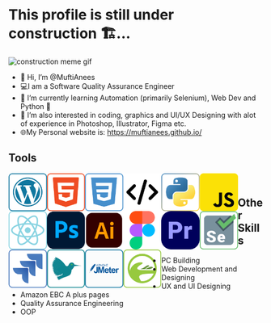 # This profile is still under construction 🏗...<br>

<img src='images/construction.gif' alt='construction meme gif'>

- 👋 Hi, I’m @MuftiAnees
- 💻I am a Software Quality Assurance Engineer
- 🌱 I’m currently learning Automation (primarily Selenium), Web Dev and Python 🐍
- 👀 I’m also interested in coding, graphics and UI/UX Designing with alot of experience in Photoshop, Illustrator, Figma etc.
- 🌐My Personal website is: https://muftianees.github.io/

## Tools
<img align='left' style='padding-right=10px;' src='images\wordpress.png' width=15% alt='Wordpress Logo'/>
<img align='left' style='padding-right=10px;' src='images\html.png' height=15% width=15% alt='HTML Logo'/>
<img align='left' style='padding-right=10px;' src='images\css.png' width=15% alt='CSS Logo'/>
<img align='left' style='padding-right=10px;' src='images\code.png' width=15% alt='Development Logo'/>
<img align='left' style='padding-right=10px;' src='images\python.png' width=15% alt='Python Logo'/>
<img align='left' style='padding-right=10px;' src='images\js.png' width=15% alt='JavaScript Logo'/>
<img align='left' style='padding-right=10px;' src='images\react.png' width=15% alt='React JS Logo'/>
<img align='left' style='padding-right=10px;' src='images\photoshop.png' width=15% alt='Photoshop Logo'/>
<img align='left' style='padding-right=10px;' src='images\illustrator.png' width=15% height=15% alt='Illustrator Logo'/>
<img align='left' style='padding-right=10px;' src='images\figma.png' width=15% height=15% alt='Figma Logo'/>
<img align='left' style='padding-right=10px;' src='images\premiere.png' width=15% alt='PremierPro Logo'/>
<img align='left' style='padding-right=10px;' src='images\Selenium.png' width=15% alt='Selenium Logo'/>
<img align='left' style='padding-right=10px;' src='images\jira.png' width=15% alt='JIRA Logo'/>
<img align='left' style='padding-right=10px;' src='images\latex.png' width=15% alt='Latex Logo'/>
<img align='left' style='padding-right=10px;' src='images\jmeter.png' width=15% alt='J Meter Logo'/>
<img align='left' style='padding-right=10px;' src='images\joget.png' width=15% alt='Joget Logo'/>
<br/>

## Other Skills
- PC Building 
- Web Development and Designing
- UX and UI Designing
- Amazon EBC A plus pages
- Quality Assurance Engineering
- OOP

